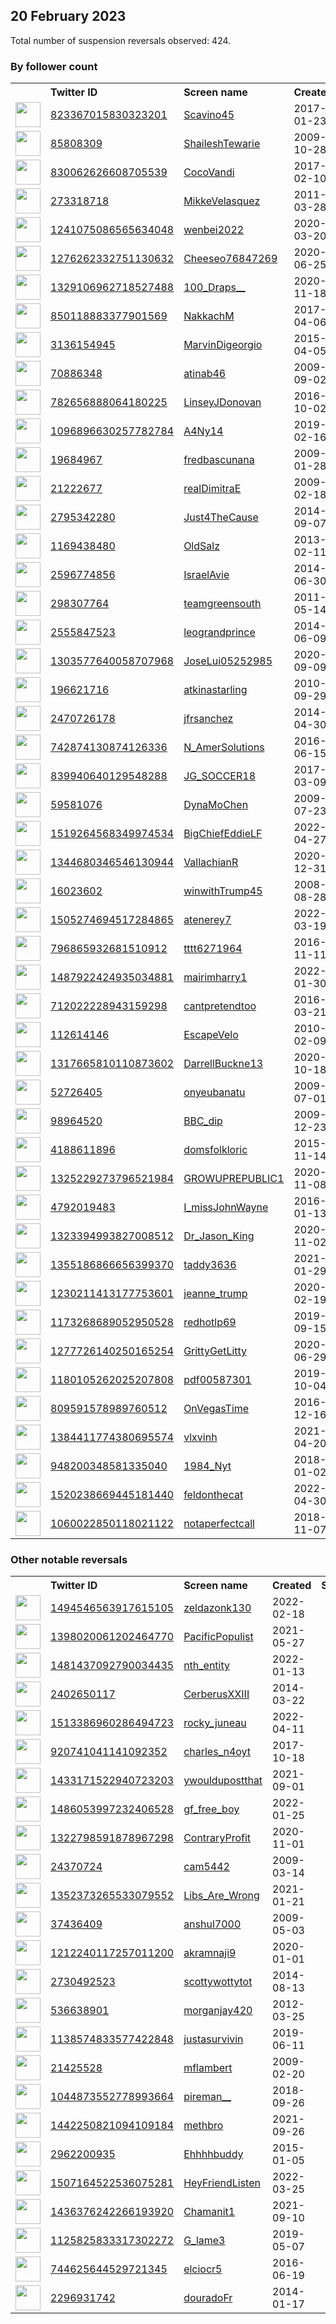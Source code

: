 
## 20 February 2023
Total number of suspension reversals observed: 424.

### By follower count
<table><tr><th></th><th align="left">Twitter ID</th><th align="left">Screen name</th>
<th align="left">Created</th><th align="left">Status</th><th align="left">Suspended</th><th align="left">Followers</th>
<tr><td><a href="https://pbs.twimg.com/profile_images/1180025841499148289/nXj4vRBe_normal.jpg"><img src="https://pbs.twimg.com/profile_images/1180025841499148289/nXj4vRBe_normal.jpg" width="40px" height="40px" align="center"/></a></td><td><a href="https://twitter.com/intent/user?user_id=823367015830323201">823367015830323201</a></td><td><a href="https://twitter.com/Scavino45">Scavino45</a></td><td>2017-01-23</td><td align="center"></td><td>2022-10-29</td><td>782683</td></tr>
<tr><td><a href="https://pbs.twimg.com/profile_images/1104773626899816449/x_d36wpa_normal.jpg"><img src="https://pbs.twimg.com/profile_images/1104773626899816449/x_d36wpa_normal.jpg" width="40px" height="40px" align="center"/></a></td><td><a href="https://twitter.com/intent/user?user_id=85808309">85808309</a></td><td><a href="https://twitter.com/ShaileshTewarie">ShaileshTewarie</a></td><td>2009-10-28</td><td align="center"></td><td></td><td>58367</td></tr>
<tr><td><a href="https://pbs.twimg.com/profile_images/1517536381249024000/3z_bBfJ6_normal.jpg"><img src="https://pbs.twimg.com/profile_images/1517536381249024000/3z_bBfJ6_normal.jpg" width="40px" height="40px" align="center"/></a></td><td><a href="https://twitter.com/intent/user?user_id=830062626608705539">830062626608705539</a></td><td><a href="https://twitter.com/CocoVandi">CocoVandi</a></td><td>2017-02-10</td><td align="center"></td><td>2022-12-29</td><td>46237</td></tr>
<tr><td><a href="https://pbs.twimg.com/profile_images/1640234434132602881/p4tS8fj8_normal.jpg"><img src="https://pbs.twimg.com/profile_images/1640234434132602881/p4tS8fj8_normal.jpg" width="40px" height="40px" align="center"/></a></td><td><a href="https://twitter.com/intent/user?user_id=273318718">273318718</a></td><td><a href="https://twitter.com/MikkeVelasquez">MikkeVelasquez</a></td><td>2011-03-28</td><td align="center"></td><td>2023-02-15</td><td>33246</td></tr>
<tr><td><a href="https://pbs.twimg.com/profile_images/1363168233734295552/bgmGknvk_normal.jpg"><img src="https://pbs.twimg.com/profile_images/1363168233734295552/bgmGknvk_normal.jpg" width="40px" height="40px" align="center"/></a></td><td><a href="https://twitter.com/intent/user?user_id=1241075086565634048">1241075086565634048</a></td><td><a href="https://twitter.com/wenbei2022">wenbei2022</a></td><td>2020-03-20</td><td align="center"></td><td>2023-01-19</td><td>23643</td></tr>
<tr><td><a href="https://pbs.twimg.com/profile_images/1637584279461928965/qQRD2vag_normal.jpg"><img src="https://pbs.twimg.com/profile_images/1637584279461928965/qQRD2vag_normal.jpg" width="40px" height="40px" align="center"/></a></td><td><a href="https://twitter.com/intent/user?user_id=1276262332751130632">1276262332751130632</a></td><td><a href="https://twitter.com/Cheeseo76847269">Cheeseo76847269</a></td><td>2020-06-25</td><td align="center"></td><td>2022-03-20</td><td>17603</td></tr>
<tr><td><a href="https://pbs.twimg.com/profile_images/1637809698320572417/7Z2ZC-YR_normal.jpg"><img src="https://pbs.twimg.com/profile_images/1637809698320572417/7Z2ZC-YR_normal.jpg" width="40px" height="40px" align="center"/></a></td><td><a href="https://twitter.com/intent/user?user_id=1329106962718527488">1329106962718527488</a></td><td><a href="https://twitter.com/100_Draps__">100_Draps__</a></td><td>2020-11-18</td><td align="center"></td><td>2022-09-28</td><td>15762</td></tr>
<tr><td><a href="https://pbs.twimg.com/profile_images/1637804206630264833/1sldzUDe_normal.jpg"><img src="https://pbs.twimg.com/profile_images/1637804206630264833/1sldzUDe_normal.jpg" width="40px" height="40px" align="center"/></a></td><td><a href="https://twitter.com/intent/user?user_id=850118883377901569">850118883377901569</a></td><td><a href="https://twitter.com/NakkachM">NakkachM</a></td><td>2017-04-06</td><td align="center"></td><td>2022-09-21</td><td>14559</td></tr>
<tr><td><a href="https://pbs.twimg.com/profile_images/1351518669399068672/LdAE-x7z_normal.jpg"><img src="https://pbs.twimg.com/profile_images/1351518669399068672/LdAE-x7z_normal.jpg" width="40px" height="40px" align="center"/></a></td><td><a href="https://twitter.com/intent/user?user_id=3136154945">3136154945</a></td><td><a href="https://twitter.com/MarvinDigeorgio">MarvinDigeorgio</a></td><td>2015-04-05</td><td align="center"></td><td>2022-06-05</td><td>13113</td></tr>
<tr><td><a href="https://pbs.twimg.com/profile_images/1034828997975310336/FVYPkJub_normal.jpg"><img src="https://pbs.twimg.com/profile_images/1034828997975310336/FVYPkJub_normal.jpg" width="40px" height="40px" align="center"/></a></td><td><a href="https://twitter.com/intent/user?user_id=70886348">70886348</a></td><td><a href="https://twitter.com/atinab46">atinab46</a></td><td>2009-09-02</td><td align="center"></td><td></td><td>12477</td></tr>
<tr><td><a href="https://pbs.twimg.com/profile_images/1628087163903520789/OU5h9Y4x_normal.jpg"><img src="https://pbs.twimg.com/profile_images/1628087163903520789/OU5h9Y4x_normal.jpg" width="40px" height="40px" align="center"/></a></td><td><a href="https://twitter.com/intent/user?user_id=782656888064180225">782656888064180225</a></td><td><a href="https://twitter.com/LinseyJDonovan">LinseyJDonovan</a></td><td>2016-10-02</td><td align="center"></td><td>2022-11-29</td><td>12277</td></tr>
<tr><td><a href="https://pbs.twimg.com/profile_images/1096896802513657856/uYlk9_xc_normal.png"><img src="https://pbs.twimg.com/profile_images/1096896802513657856/uYlk9_xc_normal.png" width="40px" height="40px" align="center"/></a></td><td><a href="https://twitter.com/intent/user?user_id=1096896630257782784">1096896630257782784</a></td><td><a href="https://twitter.com/A4Ny14">A4Ny14</a></td><td>2019-02-16</td><td align="center">🔒</td><td>2023-02-05</td><td>10863</td></tr>
<tr><td><a href="https://pbs.twimg.com/profile_images/1633639955493691392/8o5nxP6o_normal.jpg"><img src="https://pbs.twimg.com/profile_images/1633639955493691392/8o5nxP6o_normal.jpg" width="40px" height="40px" align="center"/></a></td><td><a href="https://twitter.com/intent/user?user_id=19684967">19684967</a></td><td><a href="https://twitter.com/fredbascunana">fredbascunana</a></td><td>2009-01-28</td><td align="center"></td><td>2022-05-13</td><td>10724</td></tr>
<tr><td><a href="https://pbs.twimg.com/profile_images/1493390032530546690/NKXNcZS9_normal.jpg"><img src="https://pbs.twimg.com/profile_images/1493390032530546690/NKXNcZS9_normal.jpg" width="40px" height="40px" align="center"/></a></td><td><a href="https://twitter.com/intent/user?user_id=21222677">21222677</a></td><td><a href="https://twitter.com/realDimitraE">realDimitraE</a></td><td>2009-02-18</td><td align="center"></td><td>2022-12-13</td><td>9876</td></tr>
<tr><td><a href="https://pbs.twimg.com/profile_images/1424108822868725764/XfON2NId_normal.jpg"><img src="https://pbs.twimg.com/profile_images/1424108822868725764/XfON2NId_normal.jpg" width="40px" height="40px" align="center"/></a></td><td><a href="https://twitter.com/intent/user?user_id=2795342280">2795342280</a></td><td><a href="https://twitter.com/Just4TheCause">Just4TheCause</a></td><td>2014-09-07</td><td align="center"></td><td>2022-02-26</td><td>9286</td></tr>
<tr><td><a href="https://pbs.twimg.com/profile_images/1213851834726649856/22ReYJtQ_normal.jpg"><img src="https://pbs.twimg.com/profile_images/1213851834726649856/22ReYJtQ_normal.jpg" width="40px" height="40px" align="center"/></a></td><td><a href="https://twitter.com/intent/user?user_id=1169438480">1169438480</a></td><td><a href="https://twitter.com/OldSalz">OldSalz</a></td><td>2013-02-11</td><td align="center"></td><td>2022-07-16</td><td>8468</td></tr>
<tr><td><a href="https://pbs.twimg.com/profile_images/1583441271590379523/1032BZ5D_normal.jpg"><img src="https://pbs.twimg.com/profile_images/1583441271590379523/1032BZ5D_normal.jpg" width="40px" height="40px" align="center"/></a></td><td><a href="https://twitter.com/intent/user?user_id=2596774856">2596774856</a></td><td><a href="https://twitter.com/IsraelAvie">IsraelAvie</a></td><td>2014-06-30</td><td align="center"></td><td>2022-10-26</td><td>7182</td></tr>
<tr><td><a href="https://pbs.twimg.com/profile_images/1627587268339724289/oSkiVnWM_normal.jpg"><img src="https://pbs.twimg.com/profile_images/1627587268339724289/oSkiVnWM_normal.jpg" width="40px" height="40px" align="center"/></a></td><td><a href="https://twitter.com/intent/user?user_id=298307764">298307764</a></td><td><a href="https://twitter.com/teamgreensouth">teamgreensouth</a></td><td>2011-05-14</td><td align="center"></td><td>2022-08-26</td><td>6722</td></tr>
<tr><td><a href="https://pbs.twimg.com/profile_images/1632099545671712773/DgERqq0v_normal.jpg"><img src="https://pbs.twimg.com/profile_images/1632099545671712773/DgERqq0v_normal.jpg" width="40px" height="40px" align="center"/></a></td><td><a href="https://twitter.com/intent/user?user_id=2555847523">2555847523</a></td><td><a href="https://twitter.com/leograndprince">leograndprince</a></td><td>2014-06-09</td><td align="center"></td><td>2022-10-11</td><td>6523</td></tr>
<tr><td><a href="https://pbs.twimg.com/profile_images/1303577830488526848/HdiuExQZ_normal.jpg"><img src="https://pbs.twimg.com/profile_images/1303577830488526848/HdiuExQZ_normal.jpg" width="40px" height="40px" align="center"/></a></td><td><a href="https://twitter.com/intent/user?user_id=1303577640058707968">1303577640058707968</a></td><td><a href="https://twitter.com/JoseLui05252985">JoseLui05252985</a></td><td>2020-09-09</td><td align="center"></td><td>2022-08-20</td><td>6349</td></tr>
<tr><td><a href="https://pbs.twimg.com/profile_images/1397002770255908865/cP0e8F7B_normal.jpg"><img src="https://pbs.twimg.com/profile_images/1397002770255908865/cP0e8F7B_normal.jpg" width="40px" height="40px" align="center"/></a></td><td><a href="https://twitter.com/intent/user?user_id=196621716">196621716</a></td><td><a href="https://twitter.com/atkinastarling">atkinastarling</a></td><td>2010-09-29</td><td align="center"></td><td>2022-07-16</td><td>5708</td></tr>
<tr><td><a href="https://pbs.twimg.com/profile_images/1316788896550866945/Lyx_xLqy_normal.jpg"><img src="https://pbs.twimg.com/profile_images/1316788896550866945/Lyx_xLqy_normal.jpg" width="40px" height="40px" align="center"/></a></td><td><a href="https://twitter.com/intent/user?user_id=2470726178">2470726178</a></td><td><a href="https://twitter.com/jfrsanchez">jfrsanchez</a></td><td>2014-04-30</td><td align="center"></td><td></td><td>5621</td></tr>
<tr><td><a href="https://pbs.twimg.com/profile_images/862391480400453632/trvSOZPx_normal.jpg"><img src="https://pbs.twimg.com/profile_images/862391480400453632/trvSOZPx_normal.jpg" width="40px" height="40px" align="center"/></a></td><td><a href="https://twitter.com/intent/user?user_id=742874130874126336">742874130874126336</a></td><td><a href="https://twitter.com/N_AmerSolutions">N_AmerSolutions</a></td><td>2016-06-15</td><td align="center"></td><td></td><td>5585</td></tr>
<tr><td><a href="https://pbs.twimg.com/profile_images/1095740222485250049/9Pu-edmX_normal.jpg"><img src="https://pbs.twimg.com/profile_images/1095740222485250049/9Pu-edmX_normal.jpg" width="40px" height="40px" align="center"/></a></td><td><a href="https://twitter.com/intent/user?user_id=839940640129548288">839940640129548288</a></td><td><a href="https://twitter.com/JG_SOCCER18">JG_SOCCER18</a></td><td>2017-03-09</td><td align="center"></td><td></td><td>5542</td></tr>
<tr><td><a href="https://pbs.twimg.com/profile_images/1189404828008697856/H6u2jPFT_normal.jpg"><img src="https://pbs.twimg.com/profile_images/1189404828008697856/H6u2jPFT_normal.jpg" width="40px" height="40px" align="center"/></a></td><td><a href="https://twitter.com/intent/user?user_id=59581076">59581076</a></td><td><a href="https://twitter.com/DynaMoChen">DynaMoChen</a></td><td>2009-07-23</td><td align="center"></td><td></td><td>5535</td></tr>
<tr><td><a href="https://pbs.twimg.com/profile_images/1631117919177302016/k1-MtY6__normal.jpg"><img src="https://pbs.twimg.com/profile_images/1631117919177302016/k1-MtY6__normal.jpg" width="40px" height="40px" align="center"/></a></td><td><a href="https://twitter.com/intent/user?user_id=1519264568349974534">1519264568349974534</a></td><td><a href="https://twitter.com/BigChiefEddieLF">BigChiefEddieLF</a></td><td>2022-04-27</td><td align="center"></td><td>2022-11-02</td><td>5457</td></tr>
<tr><td><a href="https://pbs.twimg.com/profile_images/1486845445649440779/zQGONAj__normal.jpg"><img src="https://pbs.twimg.com/profile_images/1486845445649440779/zQGONAj__normal.jpg" width="40px" height="40px" align="center"/></a></td><td><a href="https://twitter.com/intent/user?user_id=1344680346546130944">1344680346546130944</a></td><td><a href="https://twitter.com/VallachianR">VallachianR</a></td><td>2020-12-31</td><td align="center"></td><td>2022-03-11</td><td>5374</td></tr>
<tr><td><a href="https://pbs.twimg.com/profile_images/1383489655375470592/G7SuBdl6_normal.jpg"><img src="https://pbs.twimg.com/profile_images/1383489655375470592/G7SuBdl6_normal.jpg" width="40px" height="40px" align="center"/></a></td><td><a href="https://twitter.com/intent/user?user_id=16023602">16023602</a></td><td><a href="https://twitter.com/winwithTrump45">winwithTrump45</a></td><td>2008-08-28</td><td align="center"></td><td></td><td>5044</td></tr>
<tr><td><a href="https://pbs.twimg.com/profile_images/1505275039406510081/K3IPzPit_normal.jpg"><img src="https://pbs.twimg.com/profile_images/1505275039406510081/K3IPzPit_normal.jpg" width="40px" height="40px" align="center"/></a></td><td><a href="https://twitter.com/intent/user?user_id=1505274694517284865">1505274694517284865</a></td><td><a href="https://twitter.com/atenerey7">atenerey7</a></td><td>2022-03-19</td><td align="center"></td><td>2022-12-09</td><td>4820</td></tr>
<tr><td><a href="https://pbs.twimg.com/profile_images/1159145494423191554/tKQEhHzk_normal.jpg"><img src="https://pbs.twimg.com/profile_images/1159145494423191554/tKQEhHzk_normal.jpg" width="40px" height="40px" align="center"/></a></td><td><a href="https://twitter.com/intent/user?user_id=796865932681510912">796865932681510912</a></td><td><a href="https://twitter.com/tttt6271964">tttt6271964</a></td><td>2016-11-11</td><td align="center"></td><td></td><td>4742</td></tr>
<tr><td><a href="https://pbs.twimg.com/profile_images/1643218314401832960/GWp9c-rU_normal.jpg"><img src="https://pbs.twimg.com/profile_images/1643218314401832960/GWp9c-rU_normal.jpg" width="40px" height="40px" align="center"/></a></td><td><a href="https://twitter.com/intent/user?user_id=1487922424935034881">1487922424935034881</a></td><td><a href="https://twitter.com/mairimharry1">mairimharry1</a></td><td>2022-01-30</td><td align="center"></td><td>2023-02-14</td><td>4723</td></tr>
<tr><td><a href="https://pbs.twimg.com/profile_images/1504833887649808405/QoHOT7_I_normal.jpg"><img src="https://pbs.twimg.com/profile_images/1504833887649808405/QoHOT7_I_normal.jpg" width="40px" height="40px" align="center"/></a></td><td><a href="https://twitter.com/intent/user?user_id=712022228943159298">712022228943159298</a></td><td><a href="https://twitter.com/cantpretendtoo">cantpretendtoo</a></td><td>2016-03-21</td><td align="center"></td><td>2022-07-05</td><td>4316</td></tr>
<tr><td><a href="https://pbs.twimg.com/profile_images/815781514088615936/k2ni1Bph_normal.jpg"><img src="https://pbs.twimg.com/profile_images/815781514088615936/k2ni1Bph_normal.jpg" width="40px" height="40px" align="center"/></a></td><td><a href="https://twitter.com/intent/user?user_id=112614146">112614146</a></td><td><a href="https://twitter.com/EscapeVelo">EscapeVelo</a></td><td>2010-02-09</td><td align="center"></td><td></td><td>4168</td></tr>
<tr><td><a href="https://pbs.twimg.com/profile_images/1322057200760725504/H5opD9qd_normal.jpg"><img src="https://pbs.twimg.com/profile_images/1322057200760725504/H5opD9qd_normal.jpg" width="40px" height="40px" align="center"/></a></td><td><a href="https://twitter.com/intent/user?user_id=1317665810110873602">1317665810110873602</a></td><td><a href="https://twitter.com/DarrellBuckne13">DarrellBuckne13</a></td><td>2020-10-18</td><td align="center"></td><td>2022-05-08</td><td>4124</td></tr>
<tr><td><a href="https://pbs.twimg.com/profile_images/1643742342459842560/zx1oXDaV_normal.jpg"><img src="https://pbs.twimg.com/profile_images/1643742342459842560/zx1oXDaV_normal.jpg" width="40px" height="40px" align="center"/></a></td><td><a href="https://twitter.com/intent/user?user_id=52726405">52726405</a></td><td><a href="https://twitter.com/onyeubanatu">onyeubanatu</a></td><td>2009-07-01</td><td align="center"></td><td>2023-02-10</td><td>4108</td></tr>
<tr><td><a href="https://pbs.twimg.com/profile_images/1627805118455324672/yLBY-MMj_normal.jpg"><img src="https://pbs.twimg.com/profile_images/1627805118455324672/yLBY-MMj_normal.jpg" width="40px" height="40px" align="center"/></a></td><td><a href="https://twitter.com/intent/user?user_id=98964520">98964520</a></td><td><a href="https://twitter.com/BBC_dip">BBC_dip</a></td><td>2009-12-23</td><td align="center"></td><td></td><td>4090</td></tr>
<tr><td><a href="https://pbs.twimg.com/profile_images/1022773276312051712/_zOjvcD6_normal.jpg"><img src="https://pbs.twimg.com/profile_images/1022773276312051712/_zOjvcD6_normal.jpg" width="40px" height="40px" align="center"/></a></td><td><a href="https://twitter.com/intent/user?user_id=4188611896">4188611896</a></td><td><a href="https://twitter.com/domsfolkloric">domsfolkloric</a></td><td>2015-11-14</td><td align="center"></td><td></td><td>3969</td></tr>
<tr><td><a href="https://pbs.twimg.com/profile_images/1447713959843401739/lbY-YMFI_normal.jpg"><img src="https://pbs.twimg.com/profile_images/1447713959843401739/lbY-YMFI_normal.jpg" width="40px" height="40px" align="center"/></a></td><td><a href="https://twitter.com/intent/user?user_id=1325229273796521984">1325229273796521984</a></td><td><a href="https://twitter.com/GROWUPREPUBLIC1">GROWUPREPUBLIC1</a></td><td>2020-11-08</td><td align="center"></td><td>2022-10-31</td><td>3969</td></tr>
<tr><td><a href="https://pbs.twimg.com/profile_images/1642297005123747841/flVDjvlu_normal.jpg"><img src="https://pbs.twimg.com/profile_images/1642297005123747841/flVDjvlu_normal.jpg" width="40px" height="40px" align="center"/></a></td><td><a href="https://twitter.com/intent/user?user_id=4792019483">4792019483</a></td><td><a href="https://twitter.com/I_missJohnWayne">I_missJohnWayne</a></td><td>2016-01-13</td><td align="center"></td><td></td><td>3833</td></tr>
<tr><td><a href="https://pbs.twimg.com/profile_images/1323402158239326208/4gVfpgKI_normal.jpg"><img src="https://pbs.twimg.com/profile_images/1323402158239326208/4gVfpgKI_normal.jpg" width="40px" height="40px" align="center"/></a></td><td><a href="https://twitter.com/intent/user?user_id=1323394993827008512">1323394993827008512</a></td><td><a href="https://twitter.com/Dr_Jason_King">Dr_Jason_King</a></td><td>2020-11-02</td><td align="center"></td><td></td><td>3813</td></tr>
<tr><td><a href="https://pbs.twimg.com/profile_images/1461851322651611137/b-33yR-Q_normal.jpg"><img src="https://pbs.twimg.com/profile_images/1461851322651611137/b-33yR-Q_normal.jpg" width="40px" height="40px" align="center"/></a></td><td><a href="https://twitter.com/intent/user?user_id=1355186866656399370">1355186866656399370</a></td><td><a href="https://twitter.com/taddy3636">taddy3636</a></td><td>2021-01-29</td><td align="center"></td><td>2023-01-14</td><td>3756</td></tr>
<tr><td><a href="https://pbs.twimg.com/profile_images/1230213110629269507/DsVKeXKp_normal.jpg"><img src="https://pbs.twimg.com/profile_images/1230213110629269507/DsVKeXKp_normal.jpg" width="40px" height="40px" align="center"/></a></td><td><a href="https://twitter.com/intent/user?user_id=1230211413177753601">1230211413177753601</a></td><td><a href="https://twitter.com/jeanne_trump">jeanne_trump</a></td><td>2020-02-19</td><td align="center"></td><td>2022-07-03</td><td>3337</td></tr>
<tr><td><a href="https://pbs.twimg.com/profile_images/1623675711222345730/oPZVklyG_normal.jpg"><img src="https://pbs.twimg.com/profile_images/1623675711222345730/oPZVklyG_normal.jpg" width="40px" height="40px" align="center"/></a></td><td><a href="https://twitter.com/intent/user?user_id=1173268689052950528">1173268689052950528</a></td><td><a href="https://twitter.com/redhotlp69">redhotlp69</a></td><td>2019-09-15</td><td align="center"></td><td>2022-08-20</td><td>3157</td></tr>
<tr><td><a href="https://pbs.twimg.com/profile_images/1497732528593121282/wYoKVWF1_normal.jpg"><img src="https://pbs.twimg.com/profile_images/1497732528593121282/wYoKVWF1_normal.jpg" width="40px" height="40px" align="center"/></a></td><td><a href="https://twitter.com/intent/user?user_id=1277726140250165254">1277726140250165254</a></td><td><a href="https://twitter.com/GrittyGetLitty">GrittyGetLitty</a></td><td>2020-06-29</td><td align="center"></td><td>2022-05-11</td><td>2910</td></tr>
<tr><td><a href="https://pbs.twimg.com/profile_images/1480227584130486272/ARVi2Zaa_normal.jpg"><img src="https://pbs.twimg.com/profile_images/1480227584130486272/ARVi2Zaa_normal.jpg" width="40px" height="40px" align="center"/></a></td><td><a href="https://twitter.com/intent/user?user_id=1180105262025207808">1180105262025207808</a></td><td><a href="https://twitter.com/pdf00587301">pdf00587301</a></td><td>2019-10-04</td><td align="center"></td><td>2022-05-01</td><td>2804</td></tr>
<tr><td><a href="https://pbs.twimg.com/profile_images/876632900367638528/tv-zotSA_normal.jpg"><img src="https://pbs.twimg.com/profile_images/876632900367638528/tv-zotSA_normal.jpg" width="40px" height="40px" align="center"/></a></td><td><a href="https://twitter.com/intent/user?user_id=809591578989760512">809591578989760512</a></td><td><a href="https://twitter.com/OnVegasTime">OnVegasTime</a></td><td>2016-12-16</td><td align="center"></td><td>2022-10-19</td><td>2678</td></tr>
<tr><td><a href="https://pbs.twimg.com/profile_images/1628621809989066753/7gC2Y8kQ_normal.jpg"><img src="https://pbs.twimg.com/profile_images/1628621809989066753/7gC2Y8kQ_normal.jpg" width="40px" height="40px" align="center"/></a></td><td><a href="https://twitter.com/intent/user?user_id=1384411774380695574">1384411774380695574</a></td><td><a href="https://twitter.com/vlxvinh">vlxvinh</a></td><td>2021-04-20</td><td align="center"></td><td>2023-01-29</td><td>2666</td></tr>
<tr><td><a href="https://pbs.twimg.com/profile_images/1257625063563689984/QJwbPXWg_normal.jpg"><img src="https://pbs.twimg.com/profile_images/1257625063563689984/QJwbPXWg_normal.jpg" width="40px" height="40px" align="center"/></a></td><td><a href="https://twitter.com/intent/user?user_id=948200348581335040">948200348581335040</a></td><td><a href="https://twitter.com/1984_Nyt">1984_Nyt</a></td><td>2018-01-02</td><td align="center"></td><td></td><td>2578</td></tr>
<tr><td><a href="https://pbs.twimg.com/profile_images/1541449860263673857/1Wxg6Re5_normal.jpg"><img src="https://pbs.twimg.com/profile_images/1541449860263673857/1Wxg6Re5_normal.jpg" width="40px" height="40px" align="center"/></a></td><td><a href="https://twitter.com/intent/user?user_id=1520238669445181440">1520238669445181440</a></td><td><a href="https://twitter.com/feldonthecat">feldonthecat</a></td><td>2022-04-30</td><td align="center"></td><td>2022-07-31</td><td>2533</td></tr>
<tr><td><a href="https://pbs.twimg.com/profile_images/1499392404151222277/kgGv0VOk_normal.jpg"><img src="https://pbs.twimg.com/profile_images/1499392404151222277/kgGv0VOk_normal.jpg" width="40px" height="40px" align="center"/></a></td><td><a href="https://twitter.com/intent/user?user_id=1060022850118021122">1060022850118021122</a></td><td><a href="https://twitter.com/notaperfectcall">notaperfectcall</a></td><td>2018-11-07</td><td align="center"></td><td>2022-09-12</td><td>2362</td></tr>
</table>

### Other notable reversals
<table><tr><th></th><th align="left">Twitter ID</th><th align="left">Screen name</th>
<th align="left">Created</th><th align="left">Status</th><th align="left">Suspended</th><th align="left">Followers</th>
<tr><td><a href="https://pbs.twimg.com/profile_images/1554653018641006592/TNCQNlFt_normal.jpg"><img src="https://pbs.twimg.com/profile_images/1554653018641006592/TNCQNlFt_normal.jpg" width="40px" height="40px" align="center"/></a></td><td><a href="https://twitter.com/intent/user?user_id=1494546563917615105">1494546563917615105</a></td><td><a href="https://twitter.com/zeldazonk130">zeldazonk130</a></td><td>2022-02-18</td><td align="center"></td><td>2022-09-06</td><td>865</td></tr>
<tr><td><a href="https://pbs.twimg.com/profile_images/1529339858350747648/sdCKGvrI_normal.jpg"><img src="https://pbs.twimg.com/profile_images/1529339858350747648/sdCKGvrI_normal.jpg" width="40px" height="40px" align="center"/></a></td><td><a href="https://twitter.com/intent/user?user_id=1398020061202464770">1398020061202464770</a></td><td><a href="https://twitter.com/PacificPopulist">PacificPopulist</a></td><td>2021-05-27</td><td align="center">🔒👋</td><td>2022-09-22</td><td>749</td></tr>
<tr><td><a href="https://pbs.twimg.com/profile_images/1515173146244100104/wUvBh5tK_normal.jpg"><img src="https://pbs.twimg.com/profile_images/1515173146244100104/wUvBh5tK_normal.jpg" width="40px" height="40px" align="center"/></a></td><td><a href="https://twitter.com/intent/user?user_id=1481437092790034435">1481437092790034435</a></td><td><a href="https://twitter.com/nth_entity">nth_entity</a></td><td>2022-01-13</td><td align="center"></td><td>2023-02-13</td><td>298</td></tr>
<tr><td><a href="https://pbs.twimg.com/profile_images/1506770407625564174/dKlAE3qX_normal.jpg"><img src="https://pbs.twimg.com/profile_images/1506770407625564174/dKlAE3qX_normal.jpg" width="40px" height="40px" align="center"/></a></td><td><a href="https://twitter.com/intent/user?user_id=2402650117">2402650117</a></td><td><a href="https://twitter.com/CerberusXXIII">CerberusXXIII</a></td><td>2014-03-22</td><td align="center"></td><td>2022-10-15</td><td>123</td></tr>
<tr><td><a href="https://pbs.twimg.com/profile_images/1642917552140718081/S0k4LmIH_normal.jpg"><img src="https://pbs.twimg.com/profile_images/1642917552140718081/S0k4LmIH_normal.jpg" width="40px" height="40px" align="center"/></a></td><td><a href="https://twitter.com/intent/user?user_id=1513386960286494723">1513386960286494723</a></td><td><a href="https://twitter.com/rocky_juneau">rocky_juneau</a></td><td>2022-04-11</td><td align="center"></td><td>2023-01-01</td><td>666</td></tr>
<tr><td><a href="https://pbs.twimg.com/profile_images/920744461096722432/0JT0RZ5c_normal.jpg"><img src="https://pbs.twimg.com/profile_images/920744461096722432/0JT0RZ5c_normal.jpg" width="40px" height="40px" align="center"/></a></td><td><a href="https://twitter.com/intent/user?user_id=920741041141092352">920741041141092352</a></td><td><a href="https://twitter.com/charles_n4oyt">charles_n4oyt</a></td><td>2017-10-18</td><td align="center"></td><td>2022-12-30</td><td>1028</td></tr>
<tr><td><a href="https://pbs.twimg.com/profile_images/1446217969101594626/7Jo87iOv_normal.jpg"><img src="https://pbs.twimg.com/profile_images/1446217969101594626/7Jo87iOv_normal.jpg" width="40px" height="40px" align="center"/></a></td><td><a href="https://twitter.com/intent/user?user_id=1433171522940723203">1433171522940723203</a></td><td><a href="https://twitter.com/ywouldupostthat">ywouldupostthat</a></td><td>2021-09-01</td><td align="center"></td><td>2022-07-19</td><td>470</td></tr>
<tr><td><a href="https://pbs.twimg.com/profile_images/1639414831022239744/UFeduLqH_normal.jpg"><img src="https://pbs.twimg.com/profile_images/1639414831022239744/UFeduLqH_normal.jpg" width="40px" height="40px" align="center"/></a></td><td><a href="https://twitter.com/intent/user?user_id=1486053997232406528">1486053997232406528</a></td><td><a href="https://twitter.com/gf_free_boy">gf_free_boy</a></td><td>2022-01-25</td><td align="center"></td><td>2022-10-30</td><td>576</td></tr>
<tr><td><a href="https://pbs.twimg.com/profile_images/1322798914353836032/5oWN6saZ_normal.jpg"><img src="https://pbs.twimg.com/profile_images/1322798914353836032/5oWN6saZ_normal.jpg" width="40px" height="40px" align="center"/></a></td><td><a href="https://twitter.com/intent/user?user_id=1322798591878967298">1322798591878967298</a></td><td><a href="https://twitter.com/ContraryProfit">ContraryProfit</a></td><td>2020-11-01</td><td align="center"></td><td>2022-12-28</td><td>72</td></tr>
<tr><td><a href="https://pbs.twimg.com/profile_images/1572976520385142785/1l_2KY55_normal.jpg"><img src="https://pbs.twimg.com/profile_images/1572976520385142785/1l_2KY55_normal.jpg" width="40px" height="40px" align="center"/></a></td><td><a href="https://twitter.com/intent/user?user_id=24370724">24370724</a></td><td><a href="https://twitter.com/cam5442">cam5442</a></td><td>2009-03-14</td><td align="center"></td><td>2022-11-24</td><td>749</td></tr>
<tr><td><a href="https://pbs.twimg.com/profile_images/1558982812316758017/oe34JjXR_normal.jpg"><img src="https://pbs.twimg.com/profile_images/1558982812316758017/oe34JjXR_normal.jpg" width="40px" height="40px" align="center"/></a></td><td><a href="https://twitter.com/intent/user?user_id=1352373265533079552">1352373265533079552</a></td><td><a href="https://twitter.com/Libs_Are_Wrong">Libs_Are_Wrong</a></td><td>2021-01-21</td><td align="center"></td><td>2023-02-15</td><td>2180</td></tr>
<tr><td><a href="https://pbs.twimg.com/profile_images/1631344776669982720/yWX4LfWc_normal.jpg"><img src="https://pbs.twimg.com/profile_images/1631344776669982720/yWX4LfWc_normal.jpg" width="40px" height="40px" align="center"/></a></td><td><a href="https://twitter.com/intent/user?user_id=37436409">37436409</a></td><td><a href="https://twitter.com/anshul7000">anshul7000</a></td><td>2009-05-03</td><td align="center"></td><td>2023-02-09</td><td>200</td></tr>
<tr><td><a href="https://pbs.twimg.com/profile_images/1226491498213998593/5xXAqxB2_normal.jpg"><img src="https://pbs.twimg.com/profile_images/1226491498213998593/5xXAqxB2_normal.jpg" width="40px" height="40px" align="center"/></a></td><td><a href="https://twitter.com/intent/user?user_id=1212240117257011200">1212240117257011200</a></td><td><a href="https://twitter.com/akramnaji9">akramnaji9</a></td><td>2020-01-01</td><td align="center"></td><td>2023-01-28</td><td>127</td></tr>
<tr><td><a href="https://pbs.twimg.com/profile_images/1627764592230428672/-Ch-XczS_normal.jpg"><img src="https://pbs.twimg.com/profile_images/1627764592230428672/-Ch-XczS_normal.jpg" width="40px" height="40px" align="center"/></a></td><td><a href="https://twitter.com/intent/user?user_id=2730492523">2730492523</a></td><td><a href="https://twitter.com/scottywottytot">scottywottytot</a></td><td>2014-08-13</td><td align="center"></td><td>2022-07-03</td><td>771</td></tr>
<tr><td><a href="https://pbs.twimg.com/profile_images/1486093474768338950/DT5lf1PU_normal.jpg"><img src="https://pbs.twimg.com/profile_images/1486093474768338950/DT5lf1PU_normal.jpg" width="40px" height="40px" align="center"/></a></td><td><a href="https://twitter.com/intent/user?user_id=536638901">536638901</a></td><td><a href="https://twitter.com/morganjay420">morganjay420</a></td><td>2012-03-25</td><td align="center"></td><td>2022-12-01</td><td>49</td></tr>
<tr><td><a href="https://pbs.twimg.com/profile_images/1450113078947766273/jYE5Adz9_normal.jpg"><img src="https://pbs.twimg.com/profile_images/1450113078947766273/jYE5Adz9_normal.jpg" width="40px" height="40px" align="center"/></a></td><td><a href="https://twitter.com/intent/user?user_id=1138574833577422848">1138574833577422848</a></td><td><a href="https://twitter.com/justasurvivin">justasurvivin</a></td><td>2019-06-11</td><td align="center"></td><td>2022-11-20</td><td>628</td></tr>
<tr><td><a href="https://pbs.twimg.com/profile_images/1587447666/me_with_fish_4_normal.jpg"><img src="https://pbs.twimg.com/profile_images/1587447666/me_with_fish_4_normal.jpg" width="40px" height="40px" align="center"/></a></td><td><a href="https://twitter.com/intent/user?user_id=21425528">21425528</a></td><td><a href="https://twitter.com/mflambert">mflambert</a></td><td>2009-02-20</td><td align="center"></td><td>2023-01-05</td><td>2032</td></tr>
<tr><td><a href="https://pbs.twimg.com/profile_images/1636791544865869828/3dsW1v_E_normal.jpg"><img src="https://pbs.twimg.com/profile_images/1636791544865869828/3dsW1v_E_normal.jpg" width="40px" height="40px" align="center"/></a></td><td><a href="https://twitter.com/intent/user?user_id=1044873552778993664">1044873552778993664</a></td><td><a href="https://twitter.com/pireman__">pireman__</a></td><td>2018-09-26</td><td align="center"></td><td>2023-01-18</td><td>964</td></tr>
<tr><td><a href="https://pbs.twimg.com/profile_images/1642726913721393152/nZKdrEqu_normal.jpg"><img src="https://pbs.twimg.com/profile_images/1642726913721393152/nZKdrEqu_normal.jpg" width="40px" height="40px" align="center"/></a></td><td><a href="https://twitter.com/intent/user?user_id=1442250821094109184">1442250821094109184</a></td><td><a href="https://twitter.com/methbro">methbro</a></td><td>2021-09-26</td><td align="center"></td><td>2022-10-26</td><td>123</td></tr>
<tr><td><a href="https://pbs.twimg.com/profile_images/1521728174840762374/gTilTi2j_normal.jpg"><img src="https://pbs.twimg.com/profile_images/1521728174840762374/gTilTi2j_normal.jpg" width="40px" height="40px" align="center"/></a></td><td><a href="https://twitter.com/intent/user?user_id=2962200935">2962200935</a></td><td><a href="https://twitter.com/Ehhhhbuddy">Ehhhhbuddy</a></td><td>2015-01-05</td><td align="center"></td><td>2023-01-27</td><td>64</td></tr>
<tr><td><a href="https://pbs.twimg.com/profile_images/1507164810475044864/3t0hh_y9_normal.jpg"><img src="https://pbs.twimg.com/profile_images/1507164810475044864/3t0hh_y9_normal.jpg" width="40px" height="40px" align="center"/></a></td><td><a href="https://twitter.com/intent/user?user_id=1507164522536075281">1507164522536075281</a></td><td><a href="https://twitter.com/HeyFriendListen">HeyFriendListen</a></td><td>2022-03-25</td><td align="center"></td><td>2022-09-09</td><td>366</td></tr>
<tr><td><a href="https://pbs.twimg.com/profile_images/1627811732004503557/ciLfYxhT_normal.jpg"><img src="https://pbs.twimg.com/profile_images/1627811732004503557/ciLfYxhT_normal.jpg" width="40px" height="40px" align="center"/></a></td><td><a href="https://twitter.com/intent/user?user_id=1436376242266193920">1436376242266193920</a></td><td><a href="https://twitter.com/Chamanit1">Chamanit1</a></td><td>2021-09-10</td><td align="center"></td><td>2022-07-16</td><td>749</td></tr>
<tr><td><a href="https://pbs.twimg.com/profile_images/1125848030551445510/12KZ05TW_normal.png"><img src="https://pbs.twimg.com/profile_images/1125848030551445510/12KZ05TW_normal.png" width="40px" height="40px" align="center"/></a></td><td><a href="https://twitter.com/intent/user?user_id=1125825833317302272">1125825833317302272</a></td><td><a href="https://twitter.com/G_lame3">G_lame3</a></td><td>2019-05-07</td><td align="center"></td><td>2022-08-08</td><td>820</td></tr>
<tr><td><a href="https://pbs.twimg.com/profile_images/1430328502411202562/dPkMykVS_normal.jpg"><img src="https://pbs.twimg.com/profile_images/1430328502411202562/dPkMykVS_normal.jpg" width="40px" height="40px" align="center"/></a></td><td><a href="https://twitter.com/intent/user?user_id=744625644529721345">744625644529721345</a></td><td><a href="https://twitter.com/elciocr5">elciocr5</a></td><td>2016-06-19</td><td align="center"></td><td>2023-01-13</td><td>405</td></tr>
<tr><td><a href="https://pbs.twimg.com/profile_images/1520785361944948736/FODFcpOu_normal.jpg"><img src="https://pbs.twimg.com/profile_images/1520785361944948736/FODFcpOu_normal.jpg" width="40px" height="40px" align="center"/></a></td><td><a href="https://twitter.com/intent/user?user_id=2296931742">2296931742</a></td><td><a href="https://twitter.com/douradoFr">douradoFr</a></td><td>2014-01-17</td><td align="center"></td><td>2022-09-30</td><td>1655</td></tr>
</table>

